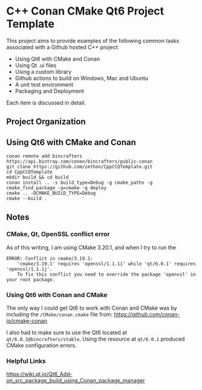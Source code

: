 # C++ Conan CMake Qt6 Project Template

This project aims to provide examples of the following common tasks associated with a Github hosted C++ project:

* Using Qt6 with CMake and Conan
* Using Qt .ui files
* Using a custom library
* Github actions to build on Windows, Mac and Ubuntu
* A unit test environment
* Packaging and Deployment

Each item is discussed in detail.

## Project Organization


## Using Qt6 with CMake and Conan


```
conan remote add bincrafters https://api.bintray.com/conan/bincrafters/public-conan
git clone https://github.com/zethon/CppCCQTemplate.git
cd CppCCQTemplate 
mkdir build && cd build
conan install .. -s build_type=Debug -g cmake_paths -g cmake_find_package -g=cmake -g deploy
cmake .. -DCMAKE_BUILD_TYPE=Debug
cmake --build . 
```
## Notes
### CMake, Qt, OpenSSL conflict error

As of this writing, I am using CMake 3.20.1, and when I try to run the 

```
ERROR: Conflict in cmake/3.19.1:
    'cmake/3.19.1' requires 'openssl/1.1.1i' while 'qt/6.0.1' requires 'openssl/1.1.1j'.
    To fix this conflict you need to override the package 'openssl' in your root package.
```

### Using Qt6 with Conan and CMake

The only way I could get Qt6 to work with Conan and CMake was by including the `/CMake/conan.cmake` file from: https://github.com/conan-io/cmake-conan 

I also had to make sure to use the Qt6 located at `qt/6.0.1@bincrafters/stable`. Using the resource at `qt/6.0.1` produced CMake configuration errors.

### Helpful Links

https://wiki.qt.io/Qt6_Add-on_src_package_build_using_Conan_package_manager

